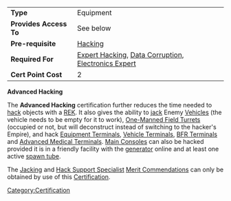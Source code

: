 |                        |                                                                                                                         |
| ---------------------- | ----------------------------------------------------------------------------------------------------------------------- |
| **Type**               | Equipment                                                                                                               |
| **Provides Access To** | See below                                                                                                               |
| **Pre-requisite**      | [Hacking](</Hacking_(Certification)>)                                                                                   |
| **Required For**       | [Expert Hacking](Expert_Hacking.md), [Data Corruption](Data_Corruption.md), [Electronics Expert](Electronics_Expert.md) |
| **Cert Point Cost**    | 2                                                                                                                       |

**Advanced Hacking**

The **Advanced Hacking** certification further reduces the time needed
to [hack](../terminology/Hack.md) objects with a
[REK](../weapons/Remote_Electronics_Kit.md). It also gives the ability to
[jack](../terminology/Jack.md) Enemy [Vehicles](../vehicles/Vehicle.md) (the
vehicle needs to be empty for it to work), [One-Manned Field
Turrets](../weapons/One-Manned_Field_Turret.md) (occupied or not, but will
deconstruct instead of switching to the hacker's Empire), and hack
[Equipment Terminals](../items/Equipment_Terminal.md), [Vehicle
Terminals](../locations/Vehicle_Terminal.md), [BFR
Terminals](../items/BFR_Shed.md) and [Advanced Medical
Terminals](../items/Advanced_Medical_Terminal.md). [Main
Consoles](../items/Main_Terminal.md) can also be hacked provided it is in
a friendly facility with the [generator](../items/Generator.md) online
and at least one active [spawn tube](spawn_tube.md).

The [Jacking](</Jacking_(Merit)>) and [Hack Support
Specialist](../merits/Hack_Support_Specialist.md) [Merit
Commendations](../merits/Merit_Commendations.md) can only be obtained by
use of this [Certification](Certification.md).

[Category:Certification](../Category:Certification.md)

